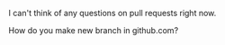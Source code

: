 I can't think of any questions on pull requests right now.

How do you make new branch in github.com?

